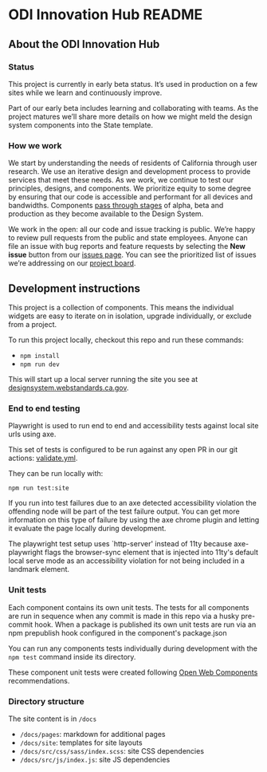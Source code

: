 # ODI Innovation Hub README

## About the ODI Innovation Hub

### Status
This project is currently in early beta status. It’s used in production on a few sites while we learn and continuously improve.

Part of our early beta includes learning and collaborating with teams. As the project matures we’ll share more details on how we might meld the design system components into the State template.

### How we work
We start by understanding the needs of residents of California through user research. We use an iterative design and development process to provide services that meet these needs. As we work, we continue to test our principles, designs, and components. We prioritize equity to some degree by ensuring that our code is accessible and performant for all devices and bandwidths. Components <a href="https://designsystem.webstandards.ca.gov/components/">pass through stages</a> of alpha, beta and production as they become available to the Design System.

We work in the open: all our code and issue tracking is public. We’re happy to review pull requests from the public and state employees. Anyone can file an issue with bug reports and feature requests by selecting the **New issue** button from our <a href="https://github.com/cagov/design-system/issues">issues page</a>. You can see the prioritized list of issues we’re addressing on our <a href="https://github.com/orgs/cagov/projects/7">project board</a>.

## Development instructions

This project is a collection of components. This means the individual widgets are easy to iterate on in isolation, upgrade individually, or exclude from a project.

To run this project locally, checkout this repo and run these commands:
- `npm install`
- `npm run dev`

This will start up a local server running the site you see at <a href="https://designsystem.webstandards.ca.gov">designsystem.webstandards.ca.gov</a>.

### End to end testing

Playwright is used to run end to end and accessibility tests against local site urls using axe.

This set of tests is configured to be run against any open PR in our git actions: <a href="tree/main/.github/workflows/validate.yml">validate.yml</a>.

They can be run locally with:

```
npm run test:site
```

If you run into test failures due to an axe detected accessibility violation the offending node will be part of the test failure output. You can get more information on this type of failure by using the axe chrome plugin and letting it evaluate the page locally during development.

The playwright test setup uses `http-server' instead of 11ty because axe-playwright flags the browser-sync element that is injected into 11ty's default local serve mode as an accessibility violation for not being included in a landmark element. 

### Unit tests

Each component contains its own unit tests. The tests for all components are run in sequence when any commit is made in this repo via a husky pre-commit hook. When a package is published its own unit tests are run via an npm prepublish hook configured in the component's package.json

You can run any components tests individually during development with the ```npm test``` command inside its directory.

These component unit tests were created following <a href="https://open-wc.org/">Open Web Components</a> recommendations.

### Directory structure

The site content is in ```/docs```
- ```/docs/pages```: markdown for additional pages 
- ```/docs/site```: templates for site layouts
- ```/docs/src/css/sass/index.scss```: site CSS dependencies
- ```/docs/src/js/index.js```: site JS dependencies
